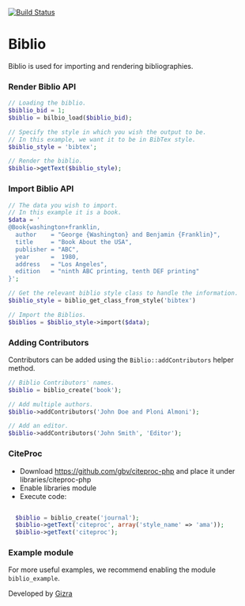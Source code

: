 [![Build Status](https://travis-ci.org/amitaibu/biblio.png?branch=7.x-3.x)](https://travis-ci.org/amitaibu/biblio)

# Biblio

Biblio is used for importing and rendering bibliographies.

### Render Biblio API

```php
// Loading the biblio.
$biblio_bid = 1;
$biblio = bilbio_load($biblio_bid);

// Specify the style in which you wish the output to be.
// In this example, we want it to be in BibTex style.
$biblio_style = 'bibtex';

// Render the biblio.
$biblio->getText($biblio_style);
```

### Import Biblio API

```php
// The data you wish to import.
// In this example it is a book.
$data = '
@Book{washington+franklin,
  author    = "George {Washington} and Benjamin {Franklin}",
  title     = "Book About the USA",
  publisher = "ABC",
  year      =  1980,
  address   = "Los Angeles",
  edition   = "ninth ABC printing, tenth DEF printing"
}';

// Get the relevant biblio style class to handle the information.
$biblio_style = biblio_get_class_from_style('bibtex')

// Import the Biblios.
$biblios = $biblio_style->import($data);
```

### Adding Contributors

Contributors can be added using the ``Biblio::addContributors`` helper method.

```php
// Biblio Contributors' names.
$biblio = biblio_create('book');

// Add multiple authors.
$biblio->addContributors('John Doe and Ploni Almoni');

// Add an editor.
$biblio->addContributors('John Smith', 'Editor');
```

### CiteProc

* Download https://github.com/gbv/citeproc-php and place it under libraries/citeproc-php
* Enable libraries module
* Execute code:

```php

  $biblio = biblio_create('journal');
  $biblio->getText('citeproc', array('style_name' => 'ama'));
  $biblio->getText('citeproc');
```

### Example module

For more useful examples, we recommend enabling the module ``biblio_example``.


Developed by [Gizra](http://gizra.com)
